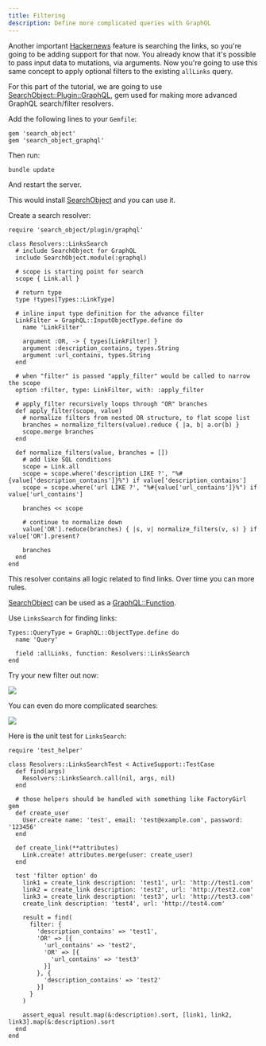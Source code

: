 ```yaml
---
title: Filtering
description: Define more complicated queries with GraphQL
---
```


Another important [Hackernews](https://news.ycombinator.com/) feature is searching the links, so you're going to be adding support for that now. You already know that it's possible to pass input data to mutations, via arguments. Now you're going to use this same concept to apply optional filters to the existing `allLinks` query.

For this part of the tutorial, we are going to use [SearchObject::Plugin::GraphQL](https://github.com/rstankov/SearchObjectGraphQL), gem used for making more advanced GraphQL search/filter resolvers.

<Instruction>

Add the following lines to your `Gemfile`:

```ruby(path=".../graphql-ruby/Gemfile")
gem 'search_object'
gem 'search_object_graphql'
```

</Instruction>

<Instruction>

Then run:

```bash
bundle update
```

</Instruction>

<Instruction>

And restart the server.

</Instruction>

This would install [SearchObject](https://github.com/rstankov/SearchObjectGraphQL) and you can use it.

<Instruction>

Create a search resolver:

```ruby(path=".../graphql-ruby/app/graphql/resolvers/links_search.rb")
require 'search_object/plugin/graphql'

class Resolvers::LinksSearch
  # include SearchObject for GraphQL
  include SearchObject.module(:graphql)

  # scope is starting point for search
  scope { Link.all }

  # return type
  type !types[Types::LinkType]

  # inline input type definition for the advance filter
  LinkFilter = GraphQL::InputObjectType.define do
    name 'LinkFilter'

    argument :OR, -> { types[LinkFilter] }
    argument :description_contains, types.String
    argument :url_contains, types.String
  end

  # when "filter" is passed "apply_filter" would be called to narrow the scope
  option :filter, type: LinkFilter, with: :apply_filter

  # apply_filter recursively loops through "OR" branches
  def apply_filter(scope, value)
    # normalize filters from nested OR structure, to flat scope list
    branches = normalize_filters(value).reduce { |a, b| a.or(b) }
    scope.merge branches
  end

  def normalize_filters(value, branches = [])
    # add like SQL conditions
    scope = Link.all
    scope = scope.where('description LIKE ?', "%#{value['description_contains']}%") if value['description_contains']
    scope = scope.where('url LIKE ?', "%#{value['url_contains']}%") if value['url_contains']

    branches << scope

    # continue to normalize down
    value['OR'].reduce(branches) { |s, v| normalize_filters(v, s) } if value['OR'].present?

    branches
  end
end
```

</Instruction>

This resolver contains all logic related to find links. Over time you can more rules.

[SearchObject](https://github.com/rstankov/SearchObjectGraphQL) can be used as a [GraphQL::Function](http://graphql-ruby.org/fields/function.html).

<Instruction>

Use `LinksSearch` for finding links:

```ruby(path=".../graphql-ruby/app/graphql/types/query_type.rb")
Types::QueryType = GraphQL::ObjectType.define do
  name 'Query'

  field :allLinks, function: Resolvers::LinksSearch
end
```

</Instruction>

Try your new filter out now:

![](http://i.imgur.com/FP7Jufr.png)

You can even do more complicated searches:

![](http://i.imgur.com/Rjf0FyM.png)

<Instruction>

Here is the unit test for `LinksSearch`:

```ruby(path=".../graphql-ruby/test/graphql/resolvers/links_search_test.rb")
require 'test_helper'

class Resolvers::LinksSearchTest < ActiveSupport::TestCase
  def find(args)
    Resolvers::LinksSearch.call(nil, args, nil)
  end

  # those helpers should be handled with something like FactoryGirl gem
  def create_user
    User.create name: 'test', email: 'test@example.com', password: '123456'
  end

  def create_link(**attributes)
    Link.create! attributes.merge(user: create_user)
  end

  test 'filter option' do
    link1 = create_link description: 'test1', url: 'http://test1.com'
    link2 = create_link description: 'test2', url: 'http://test2.com'
    link3 = create_link description: 'test3', url: 'http://test3.com'
    create_link description: 'test4', url: 'http://test4.com'

    result = find(
      filter: {
        'description_contains' => 'test1',
        'OR' => [{
          'url_contains' => 'test2',
          'OR' => [{
            'url_contains' => 'test3'
          }]
        }, {
          'description_contains' => 'test2'
        }]
      }
    )

    assert_equal result.map(&:description).sort, [link1, link2, link3].map(&:description).sort
  end
end
```

</Instruction>

